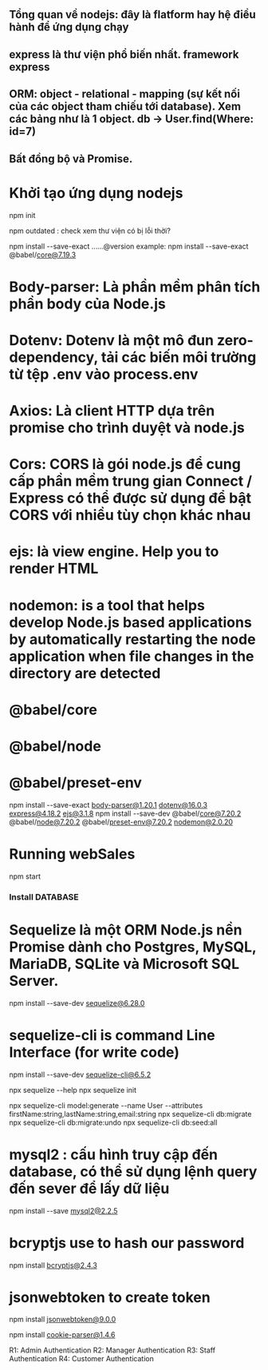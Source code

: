 
## Tổng quan về nodejs: đây là flatform hay hệ điều hành để ứng dụng chạy
## express là thư viện phổ biến nhất. framework express
## ORM: object - relational - mapping (sự kết nối của các object tham chiếu tới database). Xem các bảng như là 1 object. db -> User.find(Where: id=7)
## Bất đồng bộ và Promise.

# Khởi tạo ứng dụng nodejs
npm init

npm outdated : check xem thư viện có bị lỗi thời?

npm install --save-exact ......@version
example: npm install --save-exact @babel/core@7.19.3

# Body-parser: Là phần mềm phân tích phần body của Node.js
# Dotenv: Dotenv là một mô đun zero-dependency, tải các biến môi trường từ tệp .env vào process.env
# Axios: Là client HTTP dựa trên promise cho trình duyệt và node.js
# Cors: CORS là gói node.js để cung cấp phần mềm trung gian Connect / Express có thể được sử dụng để bật CORS với nhiều tùy chọn khác nhau
# ejs: là view engine. Help you to render HTML
# nodemon: is a tool that helps develop Node.js based applications by automatically restarting the node application when file changes in the directory are detected
# @babel/core
# @babel/node
# @babel/preset-env


npm install --save-exact body-parser@1.20.1 dotenv@16.0.3 express@4.18.2 ejs@3.1.8
npm install --save-dev @babel/core@7.20.2 @babel/node@7.20.2 @babel/preset-env@7.20.2 nodemon@2.0.20

# Running webSales
npm start

### Install DATABASE
# Sequelize là một ORM Node.js nền Promise dành cho Postgres, MySQL, MariaDB, SQLite và Microsoft SQL Server.
npm install --save-dev sequelize@6.28.0

# sequelize-cli is command Line Interface (for write code)
npm install --save-dev sequelize-cli@6.5.2

npx sequelize --help
npx sequelize init

npx sequelize-cli model:generate --name User --attributes firstName:string,lastName:string,email:string
npx sequelize-cli db:migrate
npx sequelize-cli db:migrate:undo
npx sequelize-cli db:seed:all


# mysql2 : cấu hình truy cập đến database, có thể sử dụng lệnh query đến sever để lấy dữ liệu
npm install --save mysql2@2.2.5


# bcryptjs use to hash our password
npm install bcryptjs@2.4.3

# jsonwebtoken to create token
npm install jsonwebtoken@9.0.0

npm install cookie-parser@1.4.6


R1: Admin Authentication
R2: Manager Authentication
R3: Staff Authentication
R4: Customer Authentication

